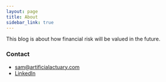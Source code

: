 ```yaml
---
layout: page
title: About
sidebar_link: true
---
```


This blog is about how financial risk will be valued in the future.

### Contact 
- [sam@artificialactuary.com](mailto:sam@artificialactuary.com)
- [LinkedIn](https://www.linkedin.com/in/sdcastillo/)


